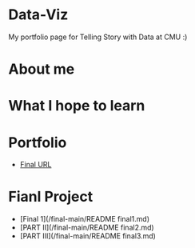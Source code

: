 # Data-Viz
My portfolio page for Telling Story with Data at CMU :)

# About me


# What I hope to learn


# Portfolio
* [Final URL](/final-main/README.md)

# Fianl Project
* [Final 1](/final-main/README final1.md)
* [PART II](/final-main/README final2.md)
* [PART III](/final-main/README final3.md)